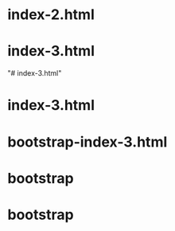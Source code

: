 # index-2.html
# index-3.html
"# index-3.html" 
# index-3.html
# bootstrap-index-3.html
# bootstrap
# bootstrap
